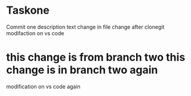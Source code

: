 # Taskone
Commit one description text
change in file
change after clonegit 
modifaction on vs code


this change is from branch two
this change is in branch two again
=======
modification on vs code again 

